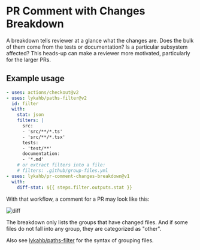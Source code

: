 # PR Comment with Changes Breakdown

A breakdown tells reviewer at a glance what the changes are. Does the bulk of them come from the tests or documentation? Is a particular subsystem affected? This heads-up can make a reviewer more motivated, particularly for the larger PRs.

## Example usage

``` yaml
- uses: actions/checkout@v2
- uses: lykahb/paths-filter@v2
  id: filter
  with:
    stat: json
    filters: |
      src:
      - 'src/**/*.ts'
      - 'src/**/*.tsx'
      tests:
      - 'test/**'
      documentation:
      - '*.md'
    # or extract filters into a file:
    # filters: .github/group-files.yml
- uses: lykahb/pr-comment-changes-breakdown@v1
  with:
    diff-stat: ${{ steps.filter.outputs.stat }}
```
With that workflow, a comment for a PR may look like this:

![diff](https://user-images.githubusercontent.com/852150/164955141-4567981d-201b-4c3a-ac20-76060823de2f.png)

The breakdown only lists the groups that have changed files. And if some files do not fall into any group, they are categorized as "other".

Also see [lykahb/paths-filter](https://github.com/lykahb/paths-filter) for the syntax of grouping files.
